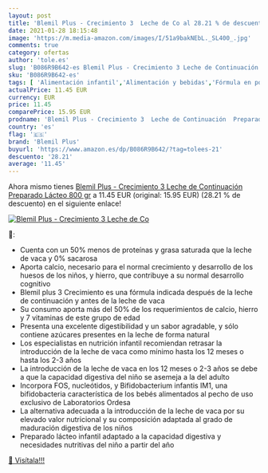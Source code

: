 ```yaml
---
layout: post
title: 'Blemil Plus - Crecimiento 3  Leche de Co al 28.21 % de descuento'
date: 2021-01-28 18:15:48
image: 'https://m.media-amazon.com/images/I/51a9bakNEbL._SL400_.jpg'
comments: true
category: ofertas
author: 'tole.es'
slug: 'B086R9B642-es Blemil Plus - Crecimiento 3 Leche de Continuación...'
sku: 'B086R9B642-es'
tags: [ 'Alimentación infantil','Alimentación y bebidas','Fórmula en polvo para bebés','Fórmula para bebés y niños pequeños','blemil','blemil plus', ]
actualPrice: 11.45 EUR
currency: EUR
price: 11.45
comparePrice: 15.95 EUR
prodname: 'Blemil Plus - Crecimiento 3  Leche de Continuación  Preparado Lácteo  800 gr'
country: 'es'
flag: '🇪🇸'
brand: 'Blemil Plus'
buyurl: 'https://www.amazon.es/dp/B086R9B642/?tag=tolees-21'
descuento: '28.21'
average: '11.45'
---
```


Ahora mismo tienes [Blemil Plus - Crecimiento 3  Leche de Continuación  Preparado Lácteo  800 gr](https://www.amazon.es/dp/B086R9B642/?tag=tolees-21) a 11.45 EUR (original: 15.95 EUR) (28.21 %  de descuento) en el siguiente enlace!

[![Blemil Plus - Crecimiento 3  Leche de Co](https://m.media-amazon.com/images/I/51a9bakNEbL._SL400_.jpg)](https://www.amazon.es/dp/B086R9B642/?tag=tolees-21)

🔎:

- Cuenta con un 50% menos de proteínas y grasa saturada que la leche de vaca y 0% sacarosa
- Aporta calcio, necesario para el normal crecimiento y desarrollo de los huesos de los niños, y hierro, que contribuye a su normal desarrollo cognitivo
- Blemil plus 3 Crecimiento es una fórmula indicada después de la leche de continuación y antes de la leche de vaca
- Su consumo aporta más del 50% de los requerimientos de calcio, hierro y 7 vitaminas de este grupo de edad
- Presenta una excelente digestibilidad y un sabor agradable, y sólo contiene azúcares presentes en la leche de forma natural
- Los especialistas en nutrición infantil recomiendan retrasar la introducción de la leche de vaca como mínimo hasta los 12 meses o hasta los 2-3 años
- La introducción de la leche de vaca en los 12 meses o 2-3 años se debe a que la capacidad digestiva del niño se asemeja a la del adulto
- Incorpora FOS, nucleótidos, y Bifidobacterium infantis IM1, una bifidobacteria característica de los bebés alimentados al pecho de uso exclusivo de Laboratorios Ordesa
- La alternativa adecuada a la introducción de la leche de vaca por su elevado valor nutricional y su composición adaptada al grado de maduración digestiva de los niños
- Preparado lácteo infantil adaptado a la capacidad digestiva y necesidades nutritivas del niño a partir del año

[🛒 Visítala!!!](https://www.amazon.es/dp/B086R9B642/?tag=tolees-21)
